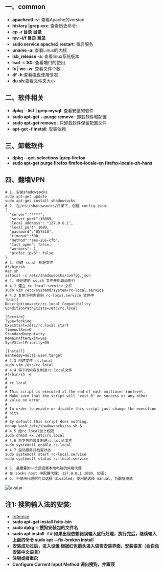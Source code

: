 ## 一、common
  * **apachectl -v**: 查看Apache的version
  *	**history |grep xxx**: 查看历史命令:
  * **cp -r 目录 目录**
  * **mv -i/f 目录 目录**
  * **sudo service apache2 restart**: 重启服务
  * **uname -a**: 查看Linux的内核
  * **lsb_release -a**: 查看linux系统版本
  * **lsof -i :80**: 查看端口的使用
  * **ls | wc -w**: 查看文件个数
  * **df -h**:查看磁盘使用情况
  * **du sh**:查看文件夹大小

## 二、软件相关
  * **dpkg --list | grep mysql**: 查看安装的软件
  * **sudo apt-get --purge remove <programname>**: 卸载软件和配置
  * **sudo apt-get remove <programname>**: 只卸载软件保留配置文件
  * **apt-get -f install**: 安装依赖

## 三、卸载软件
  * **dpkg --get-selections  |grep firefox** 
  * **sudo apt-get purge firefox firefox-locale-en firefox-locale-zh-hans** 
## 四、翻墙VPN
  ```shell
  # 1. 安装shadowsocks
  sudo apt-get update
  sudo apt-get install shadowsocks
  # 2. 在/etc/shadowsocks/目录下, 创建 config.json:
  {
    "server":"****",
    "server_port":18889,
    "local_address": "127.0.0.1",
    "local_port":1080,
    "password":"057510",
    "timeout":300,
    "method":"aes-256-cfb",
    "fast_open": false,
    "workers": 1,
    "prefer_ipv6": false
  }
  # 3. 创建 ss.sh 处理文件
  #!/bin/sh
  #sr.sh
  sslocal -c /etc/shadowsocks/config.json
  # 4. 使创建的 ss.sh 文件开机自动执行
  # 4.1 建立 rc-local.service 文件
  sudo vim /etc/systemd/system/rc-local.service
  # 4.2 复制下列内容到 rc-local.service 文件中
  [Unit]
  Description=/etc/rc.local Compatibility
  ConditionPathExists=/etc/rc.local
  
  [Service]
  Type=forking
  ExecStart=/etc/rc.local start
  TimeoutSec=0
  StandardOutput=tty
  RemainAfterExit=yes
  SysVStartPriority=99
  
  [Install]
  WantedBy=multi-user.target
  # 4.3 创建文件 rc.local
  sudo vim /etc/rc.local
  # 4.4 将下列内容复制进rc.local文件
  #!/bin/sh -e
  # 
  # rc.local
  #
  # This script is executed at the end of each multiuser runlevel.
  # Make sure that the script will "exit 0" on success or any other
  # value on error.
  #
  # In order to enable or disable this script just change the execution
  # bits.
  #
  # By default this script does nothing.
  nohup bash /etc/shadowsocks/ss.sh &
  # 4.5 给rc.local加上权限
  sudo chmod +x /etc/rc.local
  # 4.6 将下列内容复制进rc.local文件
  sudo systemctl enable rc-local
  # 4.7 启动服务并检查状态
  sudo systemctl start rc-local.service
  sudo systemctl status rc-local.service

  # 5. 最重要的一步是设置本地电脑的网络代理
  # 在 socks host 中配置代理: 127.0.0.1 1080, 如图:
  # 6. 不使用代理时可以选择 disabled; 使用是选择 manual, 为翻墙模式
  ```
  ![avatar](https://img-blog.csdnimg.cn/20190525121523221.png?x-oss-process=image/watermark,type_ZmFuZ3poZW5naGVpdGk,shadow_10,text_aHR0cHM6Ly9ibG9nLmNzZG4ubmV0L3FxXzM3NzA0MzY0,size_16,color_FFFFFF,t_70)




## 注1: 搜狗输入法的安装:
  * [referece](https://blog.csdn.net/neuroc/article/details/82992524)
  * **sudo apt-get install fcitx-bin**
  * **sudo dpkg -i 搜狗安装包的文件名**
  * **sudo apt install -f # 如果出现依赖错误输入这行处理，执行完后，继续输入上面的命令 sudo apt --fix-broken install**
  * **安装成功过后，进入设置 根据红色箭头进入语言安装界面，安装语言（会自动安装中文语言）**
  * **注销或者重启**
  * **Configure Current Input Method 调出搜狗，并置顶**

